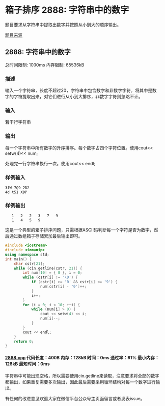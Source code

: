 # 箱子排序 2888: 字符串中的数字

题目要求从字符串中提取出数字并按照从小到大的顺序输出。

[题目来源](http://bailian.openjudge.cn/practice/2888/)

## 2888: 字符串中的数字

总时间限制: 1000ms    内存限制: 65536kB

### 描述

输入一个字符串，长度不超过20，字符串中包含数字和非数字字符，将其中是数字的字符提取出来，对它们进行从小到大排序，非数字字符则忽略不计。

### 输入

若干行字符串

### 输出

每一个字符串中所有数字的升序排序。每个数字占四个字符位置。使用cout<< setw(4)<< num;

处理完一行字符串换行一次。使用cout<< endl;

### 样例输入
```
31W 7Q9 2D2
4d t51 X9P
```
### 样例输出
```
   1   2   2   3   7   9
   1   4   5   9
```
这是一个典型的箱子排序问题，只需根据ASCII码判断每一个字符是否为数字，然后通过数组箱子存储累加最后输出即可。
```cpp
#include <iostream>
#include <iomanip>
using namespace std;
int main() {
	char cstr[21];
	while (cin.getline(cstr, 21)) {
		int num[10] = { 0 }, i = 0;
		while (cstr[i] != '\0') {
			if (cstr[i] >= '0' && cstr[i] <= '9') {
				num[cstr[i] - '0']++;
			}
			i++;
		}
		for (i = 0; i < 10; ++i) {
			while (num[i] > 0) {
				cout << setw(4) << i;
				num[i]--;
			}
		}
		cout << endl;
	}
	return 0;
}
```
#### [2888.cpp](/Code/2800-2899/2888.cpp) 代码长度：400B 内存：128kB 时间：0ms 通过率：91% 最小内存：128kB  最短时间：0ms

字符串中可能出现空格，所以需要使用cin.getline来读取，注意要求将全部的数字都输出，如果重复需要多次输出，因此最后需要采用循环结构对每一个数字进行输出。

有任何的改进意见欢迎大家在微信平台公众号主页面留言或者发表issue。
